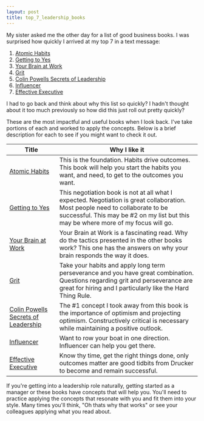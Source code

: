 ```yaml
---
layout: post
title: top_7_leadership_books
---
```



My sister asked me the other day for a list of good business books.  I was surprised how quickly I arrived at my top 7 in a text message:
1. [Atomic Habits](https://www.goodreads.com/book/show/40121378-atomic-habits?ac=1&from_search=true&qid=WnxhqnUsbm&rank=1)
1. [Getting to Yes](https://www.goodreads.com/book/show/313605.Getting_to_Yes?from_search=true&from_srp=true&qid=tto1WeokIG&rank=1)
1. [Your Brain at Work](https://www.goodreads.com/book/show/6899290-your-brain-at-work?ac=1&from_search=true&qid=HbpYnwpsYf&rank=1)
1. [Grit](https://www.goodreads.com/book/show/27213329-grit?from_search=true&from_srp=true&qid=P1AGr8TdMf&rank=1)
1. [Colin Powells Secrets of Leadership](https://www.goodreads.com/book/show/416378.The_Leadership_Secrets_of_Colin_Powell?ac=1&from_search=true&qid=4NGN51ax9L&rank=1)
1. [Influencer](https://www.goodreads.com/book/show/914211.Influencer_)
1. [Effective Executive](https://www.goodreads.com/book/show/48019.The_Effective_Executive?from_search=true&from_srp=true&qid=2bAB6he8ul&rank=1)

I had to go back and think about why this list so quickly? I hadn't thought about it too much previously so how did this just roll out pretty quickly?


These are the most impactful and useful books when I look back. I've take portions of each and worked to apply the concepts. Below is a brief description for each to see if you might want to check it out.

Title   |  Why I like it
----------|-------------
[Atomic Habits](https://www.goodreads.com/book/show/40121378-atomic-habits?ac=1&from_search=true&qid=WnxhqnUsbm&rank=1) | This is the foundation. Habits drive outcomes. This book will help you start the habits you want, and need, to get to the outcomes you want.
[Getting to Yes](https://www.goodreads.com/book/show/313605.Getting_to_Yes?from_search=true&from_srp=true&qid=tto1WeokIG&rank=1) | This negotiation book is not at all what I expected. Negotiation is great collaboration. Most people need to collaborate to be successful. This may be #2 on my list but this may be where more of my focus will go.
[Your Brain at Work](https://www.goodreads.com/book/show/6899290-your-brain-at-work?ac=1&from_search=true&qid=HbpYnwpsYf&rank=1) | Your Brain at Work is a fascinating read. Why do the tactics presented in the other books work? This one has the answers on why your brain responds the way it does.
[Grit](https://www.goodreads.com/book/show/27213329-grit?from_search=true&from_srp=true&qid=P1AGr8TdMf&rank=1) | Take your habits and apply long term perseverance and you have great combination. Questions regarding grit and perseverance are great for hiring and I particularly like the Hard Thing Rule.
[Colin Powells Secrets of Leadership](https://www.goodreads.com/book/show/416378.The_Leadership_Secrets_of_Colin_Powell?ac=1&from_search=true&qid=4NGN51ax9L&rank=1) | The #1 concept I took away from this book is the importance of optimism and projecting optimism. Constructively critical is necessary while maintaining a positive outlook.|
[Influencer](https://www.goodreads.com/book/show/914211.Influencer_) | Want to row your boat in one direction. Influencer can help you get there.
[Effective Executive](https://www.goodreads.com/book/show/48019.The_Effective_Executive?from_search=true&from_srp=true&qid=2bAB6he8ul&rank=1) | Know thy time, get the right things done, only outcomes matter are good tidbits from Drucker to become and remain successful.

If you're getting into a leadership role naturally, getting started as a manager or these books have concepts that will help you. You'll need to practice applying the concepts that resonate with you and fit them into your style. Many times you'll think, "Oh thats why that works" or see your colleagues applying what you read about.
